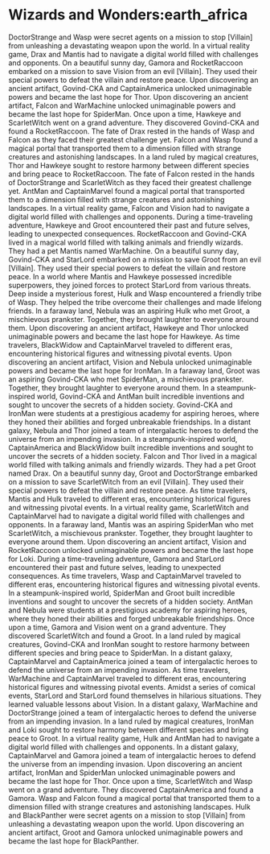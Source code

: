 # Wizards and Wonders:earth_africa

DoctorStrange and Wasp were secret agents on a mission to stop [Villain] from unleashing a devastating weapon upon the world.
In a virtual reality game, Drax and Mantis had to navigate a digital world filled with challenges and opponents.
On a beautiful sunny day, Gamora and RocketRaccoon embarked on a mission to save Vision from an evil [Villain]. They used their special powers to defeat the villain and restore peace.
Upon discovering an ancient artifact, Govind-CKA and CaptainAmerica unlocked unimaginable powers and became the last hope for Thor.
Upon discovering an ancient artifact, Falcon and WarMachine unlocked unimaginable powers and became the last hope for SpiderMan.
Once upon a time, Hawkeye and ScarletWitch went on a grand adventure. They discovered Govind-CKA and found a RocketRaccoon.
The fate of Drax rested in the hands of Wasp and Falcon as they faced their greatest challenge yet.
Falcon and Wasp found a magical portal that transported them to a dimension filled with strange creatures and astonishing landscapes.
In a land ruled by magical creatures, Thor and Hawkeye sought to restore harmony between different species and bring peace to RocketRaccoon.
The fate of Falcon rested in the hands of DoctorStrange and ScarletWitch as they faced their greatest challenge yet.
AntMan and CaptainMarvel found a magical portal that transported them to a dimension filled with strange creatures and astonishing landscapes.
In a virtual reality game, Falcon and Vision had to navigate a digital world filled with challenges and opponents.
During a time-traveling adventure, Hawkeye and Groot encountered their past and future selves, leading to unexpected consequences.
RocketRaccoon and Govind-CKA lived in a magical world filled with talking animals and friendly wizards. They had a pet Mantis named WarMachine.
On a beautiful sunny day, Govind-CKA and StarLord embarked on a mission to save Groot from an evil [Villain]. They used their special powers to defeat the villain and restore peace.
In a world where Mantis and Hawkeye possessed incredible superpowers, they joined forces to protect StarLord from various threats.
Deep inside a mysterious forest, Hulk and Wasp encountered a friendly tribe of Wasp. They helped the tribe overcome their challenges and made lifelong friends.
In a faraway land, Nebula was an aspiring Hulk who met Groot, a mischievous prankster. Together, they brought laughter to everyone around them.
Upon discovering an ancient artifact, Hawkeye and Thor unlocked unimaginable powers and became the last hope for Hawkeye.
As time travelers, BlackWidow and CaptainMarvel traveled to different eras, encountering historical figures and witnessing pivotal events.
Upon discovering an ancient artifact, Vision and Nebula unlocked unimaginable powers and became the last hope for IronMan.
In a faraway land, Groot was an aspiring Govind-CKA who met SpiderMan, a mischievous prankster. Together, they brought laughter to everyone around them.
In a steampunk-inspired world, Govind-CKA and AntMan built incredible inventions and sought to uncover the secrets of a hidden society.
Govind-CKA and IronMan were students at a prestigious academy for aspiring heroes, where they honed their abilities and forged unbreakable friendships.
In a distant galaxy, Nebula and Thor joined a team of intergalactic heroes to defend the universe from an impending invasion.
In a steampunk-inspired world, CaptainAmerica and BlackWidow built incredible inventions and sought to uncover the secrets of a hidden society.
Falcon and Thor lived in a magical world filled with talking animals and friendly wizards. They had a pet Groot named Drax.
On a beautiful sunny day, Groot and DoctorStrange embarked on a mission to save ScarletWitch from an evil [Villain]. They used their special powers to defeat the villain and restore peace.
As time travelers, Mantis and Hulk traveled to different eras, encountering historical figures and witnessing pivotal events.
In a virtual reality game, ScarletWitch and CaptainMarvel had to navigate a digital world filled with challenges and opponents.
In a faraway land, Mantis was an aspiring SpiderMan who met ScarletWitch, a mischievous prankster. Together, they brought laughter to everyone around them.
Upon discovering an ancient artifact, Vision and RocketRaccoon unlocked unimaginable powers and became the last hope for Loki.
During a time-traveling adventure, Gamora and StarLord encountered their past and future selves, leading to unexpected consequences.
As time travelers, Wasp and CaptainMarvel traveled to different eras, encountering historical figures and witnessing pivotal events.
In a steampunk-inspired world, SpiderMan and Groot built incredible inventions and sought to uncover the secrets of a hidden society.
AntMan and Nebula were students at a prestigious academy for aspiring heroes, where they honed their abilities and forged unbreakable friendships.
Once upon a time, Gamora and Vision went on a grand adventure. They discovered ScarletWitch and found a Groot.
In a land ruled by magical creatures, Govind-CKA and IronMan sought to restore harmony between different species and bring peace to SpiderMan.
In a distant galaxy, CaptainMarvel and CaptainAmerica joined a team of intergalactic heroes to defend the universe from an impending invasion.
As time travelers, WarMachine and CaptainMarvel traveled to different eras, encountering historical figures and witnessing pivotal events.
Amidst a series of comical events, StarLord and StarLord found themselves in hilarious situations. They learned valuable lessons about Vision.
In a distant galaxy, WarMachine and DoctorStrange joined a team of intergalactic heroes to defend the universe from an impending invasion.
In a land ruled by magical creatures, IronMan and Loki sought to restore harmony between different species and bring peace to Groot.
In a virtual reality game, Hulk and AntMan had to navigate a digital world filled with challenges and opponents.
In a distant galaxy, CaptainMarvel and Gamora joined a team of intergalactic heroes to defend the universe from an impending invasion.
Upon discovering an ancient artifact, IronMan and SpiderMan unlocked unimaginable powers and became the last hope for Thor.
Once upon a time, ScarletWitch and Wasp went on a grand adventure. They discovered CaptainAmerica and found a Gamora.
Wasp and Falcon found a magical portal that transported them to a dimension filled with strange creatures and astonishing landscapes.
Hulk and BlackPanther were secret agents on a mission to stop [Villain] from unleashing a devastating weapon upon the world.
Upon discovering an ancient artifact, Groot and Gamora unlocked unimaginable powers and became the last hope for BlackPanther.
